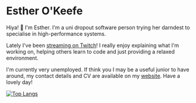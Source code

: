 # Esther O'Keefe 

Hiya! 👋 I'm Esther. I'm a uni dropout software person trying her darndest to
specialise in high-performance systems.

Lately I've been [streaming on Twitch](https://twitch.tv/esthermations)! I
really enjoy explaining what I'm working on, helping others learn to code and
just providing a relaxed environment.

I'm currently very unemployed. If think you I may be a useful junior to have 
around, my contact details and CV are available on my
[website](https://esther.okeefe.lgbt). Have a lovely day!

[![Top Langs](https://github-readme-stats.vercel.app/api/top-langs/?username=esthermations&layout=compact)](https://github.com/anuraghazra/github-readme-stats)
